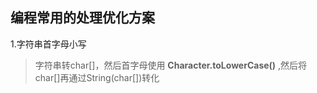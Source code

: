 ## 编程常用的处理优化方案

1.字符串首字母小写

> 字符串转char[]，然后首字母使用 **Character.toLowerCase()** ,然后将char[]再通过String(char[])转化